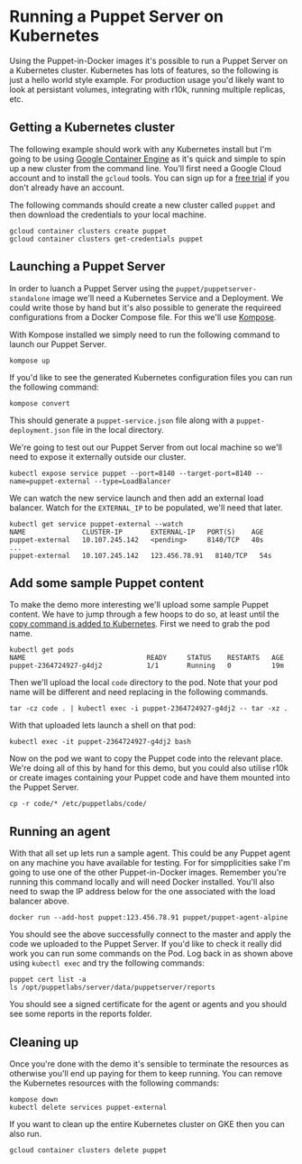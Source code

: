 # Running a Puppet Server on Kubernetes

Using the Puppet-in-Docker images it's possible to run a Puppet Server
on a Kubernetes cluster. Kubernetes has lots of features, so the
following is just a hello world style example. For production usage
you'd likely want to look at persistant volumes, integrating with r10k,
running multiple replicas, etc.


## Getting a Kubernetes cluster

The following example should work with any Kubernetes install but I'm
going to be using [Google Container Engine](https://cloud.google.com/container-engine/)
as it's quick and simple to spin up a new cluster from the command
line. You'll first need a Google Cloud account and to install the
`gcloud` tools. You can sign up for a [free
trial](https://console.cloud.google.com/freetrial) if you don't already
have an account.

The following commands should create a new cluster called `puppet` and
then download the credentials to your local machine.

```
gcloud container clusters create puppet
gcloud container clusters get-credentials puppet
```


## Launching a Puppet Server

In order to luanch a Puppet Server using the `puppet/puppetserver-standalone` image we'll
need a Kubernetes Service and a Deployment. We could write those by hand
but it's also possible to generate the requireed configurations from a
Docker Compose file. For this we'll use [Kompose](https://github.com/skippbox/kompose).

With Kompose installed we simply need to run the following command to
launch our Puppet Server.

```
kompose up
```

If you'd like to see the generated Kubernetes configuration files you
can run the following command:

```
kompose convert
```

This should generate a `puppet-service.json` file along with a
`puppet-deployment.json` file in the local directory.

We're going to test out our Puppet Server from out local machine so
we'll need to expose it externally outside our cluster.

```
kubectl expose service puppet --port=8140 --target-port=8140 --name=puppet-external --type=LoadBalancer
```

We can watch the new service launch and then add an external load
balancer. Watch for the `EXTERNAL_IP` to be populated, we'll need that
later.

```
kubectl get service puppet-external --watch
NAME              CLUSTER-IP       EXTERNAL-IP   PORT(S)    AGE
puppet-external   10.107.245.142   <pending>     8140/TCP   40s
...
puppet-external   10.107.245.142   123.456.78.91   8140/TCP   54s
```

## Add some sample Puppet content

To make the demo more interesting we'll upload some sample Puppet
content. We have to jump through a few hoops to do so, at least until
the [copy command is added to
Kubernetes](https://github.com/kubernetes/kubernetes/issues/13776).
First we need to grab the pod name.

```
kubectl get pods
NAME                              READY     STATUS    RESTARTS   AGE
puppet-2364724927-g4dj2           1/1       Running   0          19m
```

Then we'll upload the local `code` directory to the pod. Note that your
pod name will be different and need replacing in the following commands.

```
tar -cz code . | kubectl exec -i puppet-2364724927-g4dj2 -- tar -xz .
```

With that uploaded lets launch a shell on that pod:

```
kubectl exec -it puppet-2364724927-g4dj2 bash
```

Now on the pod we want to copy the Puppet code into the relevant place.
We're doing all of this by hand for this demo, but you could also
utilise r10k or create images containing your Puppet code and have them
mounted into the Puppet Server.

```
cp -r code/* /etc/puppetlabs/code/
```


## Running an agent

With that all set up lets run a sample agent. This could be any Puppet
agent on any machine you have available for testing. For for
simpplicities sake I'm going to use one of the other Puppet-in-Docker
images. Remember you're running this command locally and will need
Docker installed. You'll also need to swap the IP address below for the
one associated with the load balancer above.

```
docker run --add-host puppet:123.456.78.91 puppet/puppet-agent-alpine
```

You should see the above successfully connect to the master and apply
the code we uploaded to the Puppet Server. If you'd like to check it
really did work you can run some commands on the Pod. Log back in as
shown above using `kubectl exec` and try the following commands:

```
puppet cert list -a
ls /opt/puppetlabs/server/data/puppetserver/reports
```

You should see a signed certificate for the agent or agents and you
should see some reports in the reports folder.


## Cleaning up

Once you're done with the demo it's sensible to terminate the resources
as otherwise you'll end up paying for them to keep running. You can
remove the Kubernetes resources with the following commands:

```
kompose down
kubectl delete services puppet-external
```

If you want to clean up the entire Kubernetes cluster on GKE then you
can also run.

```
gcloud container clusters delete puppet
```

